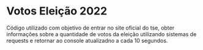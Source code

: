 # Votos Eleição 2022
Código utilizado com objetivo de entrar no site oficial do tse, obter informações sobre a quantidade de votos da eleição utilizando sistemas de requests e retornar ao console atualizadno a cada 10 segundos.

